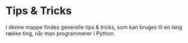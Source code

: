 # Tips & Tricks
I denne mappe findes generelle tips & tricks, som kan bruges til en lang række ting, når man programmerer i Python.